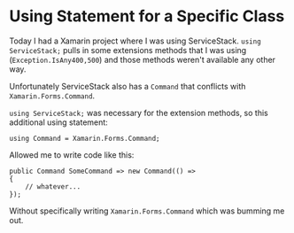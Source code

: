 # Using Statement for a Specific Class

Today I had a Xamarin project where I was using ServiceStack.  `using ServiceStack;` pulls in some extensions methods that I was using (`Exception.IsAny400,500`) and those methods weren't available any other way. 

Unfortunately ServiceStack also has a `Command` that conflicts with `Xamarin.Forms.Command`. 

`using ServiceStack;` was necessary for the extension methods, so this additional using statement:

```
using Command = Xamarin.Forms.Command;
```
Allowed me to write code like this:

```
public Command SomeCommand => new Command(() =>
{
	// whatever...
});
```

Without specifically writing `Xamarin.Forms.Command` which was bumming me out.
